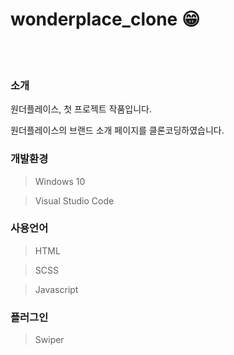 # wonderplace_clone 😁
<br><br>

### 소개

원더플레이스, 첫 프로젝트 작품입니다.

원더플레이스의 브랜드 소개 페이지를 클론코딩하였습니다.

### 개발환경

> Windows 10
> 

> Visual Studio Code
> 

### 사용언어

> HTML
> 

> SCSS
> 

> Javascript
> 

### 플러그인

> Swiper
>
